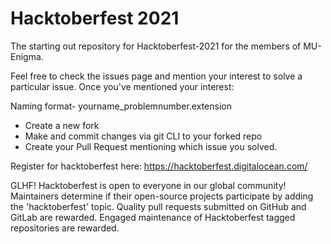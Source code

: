 # Hacktoberfest 2021

The starting out repository for Hacktoberfest-2021 for the members of MU-Enigma.

Feel free to check the issues page and mention your interest to solve a particular issue. Once you've mentioned your interest:

Naming format- yourname_problemnumber.extension
- Create a new fork
- Make and commit changes via git CLI to your forked repo
- Create your Pull Request mentioning which issue you solved.

Register for hacktoberfest here:
https://hacktoberfest.digitalocean.com/

GLHF!
Hacktoberfest is open to everyone in our global community! Maintainers determine if their open-source projects participate by adding the 'hacktoberfest' topic. Quality pull requests submitted on GitHub and GitLab are rewarded. Engaged maintenance of Hacktoberfest tagged repositories are rewarded.
